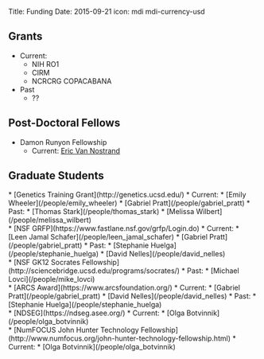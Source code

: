Title: Funding
Date: 2015-09-21
icon: mdi mdi-currency-usd

## Grants

* Current:
  * NIH RO1
  * CIRM
  * NCRCRG COPACABANA
* Past
  * ??

## Post-Doctoral Fellows

* Damon Runyon Fellowship
  * Current: [Eric Van Nostrand](/people/eric_van_nostrand)

## Graduate Students

<!-- The divs make a table of the fellowships, with 4 fellowships per row -->

<div class="row">
<div class="3u">
* [Genetics Training Grant](http://genetics.ucsd.edu/)
  * Current:
    * [Emily Wheeler](/people/emily_wheeler)
    * [Gabriel Pratt](/people/gabriel_pratt)
  * Past:
    * [Thomas Stark](/people/thomas_stark)
    * [Melissa Wilbert](/people/melissa_wilbert)
</div>
<div class="3u">
* [NSF GRFP](https://www.fastlane.nsf.gov/grfp/Login.do)
  * Current:
    * [Leen Jamal Schafer](/people/leen_jamal_schafer)
    * [Gabriel Pratt](/people/gabriel_pratt)
  * Past:
    * [Stephanie Huelga](/people/stephanie_huelga)
    * [David Nelles](/people/david_nelles)
</div>
<div class="3u">
* [NSF GK12 Socrates Fellowship](http://sciencebridge.ucsd.edu/programs/socrates/)
  * Past:
    * [Michael Lovci](/people/mike_lovci)
</div>
<div class+"3u">
* [ARCS Award](https://www.arcsfoundation.org/)
  * Current:
    * [Gabriel Pratt](/people/gabriel_pratt)
    * [David Nelles](/people/david_nelles)
  * Past:
    * [Stephanie Huelga](/people/stephanie_huelga)
</div>
</div>
<div class="row">
<div class="3u">
* [NDSEG](https://ndseg.asee.org/)
  * Current:
    * [Olga Botvinnik](/people/olga_botvinnik)
</div>
<div class="3u">
* [NumFOCUS John Hunter Technology Fellowship](http://www.numfocus.org/john-hunter-technology-fellowship.html)
  * Current:
    * [Olga Botvinnik](/people/olga_botvinnik)

</div>
</div>
